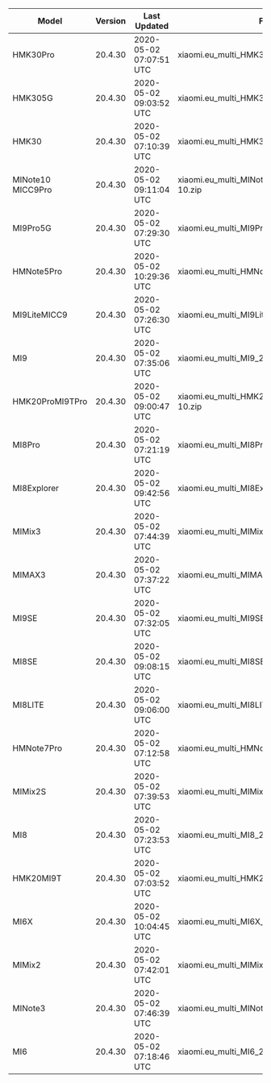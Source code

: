 | Model | Version | Last Updated | File Name | Size | Download Link |
| ---- | ---- | ---- | ---- | ---- | ---- |
| HMK30Pro | 20.4.30 | 2020-05-02 07:07:51 UTC | xiaomi.eu_multi_HMK30Pro_20.4.30_v12-10.zip | 3.5 GB | [SourceForge](https://sourceforge.net/projects/xiaomi-eu-multilang-miui-roms/files/xiaomi.eu/MIUI-WEEKLY-RELEASES/20.4.30/xiaomi.eu_multi_HMK30Pro_20.4.30_v12-10.zip/download) |
| HMK305G | 20.4.30 | 2020-05-02 09:03:52 UTC | xiaomi.eu_multi_HMK305G_20.4.30_v12-10.zip | 2.6 GB | [SourceForge](https://sourceforge.net/projects/xiaomi-eu-multilang-miui-roms/files/xiaomi.eu/MIUI-WEEKLY-RELEASES/20.4.30/xiaomi.eu_multi_HMK305G_20.4.30_v12-10.zip/download) |
| HMK30 | 20.4.30 | 2020-05-02 07:10:39 UTC | xiaomi.eu_multi_HMK30_20.4.30_v12-10.zip | 2.5 GB | [SourceForge](https://sourceforge.net/projects/xiaomi-eu-multilang-miui-roms/files/xiaomi.eu/MIUI-WEEKLY-RELEASES/20.4.30/xiaomi.eu_multi_HMK30_20.4.30_v12-10.zip/download) |
| MINote10 MICC9Pro | 20.4.30 | 2020-05-02 09:11:04 UTC | xiaomi.eu_multi_MINote10_MICC9Pro_20.4.30_v12-10.zip | 2.6 GB | [SourceForge](https://sourceforge.net/projects/xiaomi-eu-multilang-miui-roms/files/xiaomi.eu/MIUI-WEEKLY-RELEASES/20.4.30/xiaomi.eu_multi_MINote10_MICC9Pro_20.4.30_v12-10.zip/download) |
| MI9Pro5G | 20.4.30 | 2020-05-02 07:29:30 UTC | xiaomi.eu_multi_MI9Pro5G_20.4.30_v12-10.zip | 2.7 GB | [SourceForge](https://sourceforge.net/projects/xiaomi-eu-multilang-miui-roms/files/xiaomi.eu/MIUI-WEEKLY-RELEASES/20.4.30/xiaomi.eu_multi_MI9Pro5G_20.4.30_v12-10.zip/download) |
| HMNote5Pro | 20.4.30 | 2020-05-02 10:29:36 UTC | xiaomi.eu_multi_HMNote5Pro_20.4.30_v12-9.zip | 1.8 GB | [SourceForge](https://sourceforge.net/projects/xiaomi-eu-multilang-miui-roms/files/xiaomi.eu/MIUI-WEEKLY-RELEASES/20.4.30/xiaomi.eu_multi_HMNote5Pro_20.4.30_v12-9.zip/download) |
| MI9LiteMICC9 | 20.4.30 | 2020-05-02 07:26:30 UTC | xiaomi.eu_multi_MI9LiteMICC9_20.4.30_v12-10.zip | 2.3 GB | [SourceForge](https://sourceforge.net/projects/xiaomi-eu-multilang-miui-roms/files/xiaomi.eu/MIUI-WEEKLY-RELEASES/20.4.30/xiaomi.eu_multi_MI9LiteMICC9_20.4.30_v12-10.zip/download) |
| MI9 | 20.4.30 | 2020-05-02 07:35:06 UTC | xiaomi.eu_multi_MI9_20.4.30_v12-10.zip | 2.6 GB | [SourceForge](https://sourceforge.net/projects/xiaomi-eu-multilang-miui-roms/files/xiaomi.eu/MIUI-WEEKLY-RELEASES/20.4.30/xiaomi.eu_multi_MI9_20.4.30_v12-10.zip/download) |
| HMK20ProMI9TPro | 20.4.30 | 2020-05-02 09:00:47 UTC | xiaomi.eu_multi_HMK20ProMI9TPro_20.4.30_v12-10.zip | 2.7 GB | [SourceForge](https://sourceforge.net/projects/xiaomi-eu-multilang-miui-roms/files/xiaomi.eu/MIUI-WEEKLY-RELEASES/20.4.30/xiaomi.eu_multi_HMK20ProMI9TPro_20.4.30_v12-10.zip/download) |
| MI8Pro | 20.4.30 | 2020-05-02 07:21:19 UTC | xiaomi.eu_multi_MI8Pro_20.4.30_v12-10.zip | 2.3 GB | [SourceForge](https://sourceforge.net/projects/xiaomi-eu-multilang-miui-roms/files/xiaomi.eu/MIUI-WEEKLY-RELEASES/20.4.30/xiaomi.eu_multi_MI8Pro_20.4.30_v12-10.zip/download) |
| MI8Explorer | 20.4.30 | 2020-05-02 09:42:56 UTC | xiaomi.eu_multi_MI8Explorer_20.4.30_v12-10.zip | 2.4 GB | [SourceForge](https://sourceforge.net/projects/xiaomi-eu-multilang-miui-roms/files/xiaomi.eu/MIUI-WEEKLY-RELEASES/20.4.30/xiaomi.eu_multi_MI8Explorer_20.4.30_v12-10.zip/download) |
| MIMix3 | 20.4.30 | 2020-05-02 07:44:39 UTC | xiaomi.eu_multi_MIMix3_20.4.30_v12-10.zip | 2.4 GB | [SourceForge](https://sourceforge.net/projects/xiaomi-eu-multilang-miui-roms/files/xiaomi.eu/MIUI-WEEKLY-RELEASES/20.4.30/xiaomi.eu_multi_MIMix3_20.4.30_v12-10.zip/download) |
| MIMAX3 | 20.4.30 | 2020-05-02 07:37:22 UTC | xiaomi.eu_multi_MIMAX3_20.4.30_v12-10.zip | 1.9 GB | [SourceForge](https://sourceforge.net/projects/xiaomi-eu-multilang-miui-roms/files/xiaomi.eu/MIUI-WEEKLY-RELEASES/20.4.30/xiaomi.eu_multi_MIMAX3_20.4.30_v12-10.zip/download) |
| MI9SE | 20.4.30 | 2020-05-02 07:32:05 UTC | xiaomi.eu_multi_MI9SE_20.4.30_v12-10.zip | 2.3 GB | [SourceForge](https://sourceforge.net/projects/xiaomi-eu-multilang-miui-roms/files/xiaomi.eu/MIUI-WEEKLY-RELEASES/20.4.30/xiaomi.eu_multi_MI9SE_20.4.30_v12-10.zip/download) |
| MI8SE | 20.4.30 | 2020-05-02 09:08:15 UTC | xiaomi.eu_multi_MI8SE_20.4.30_v12-10.zip | 2.0 GB | [SourceForge](https://sourceforge.net/projects/xiaomi-eu-multilang-miui-roms/files/xiaomi.eu/MIUI-WEEKLY-RELEASES/20.4.30/xiaomi.eu_multi_MI8SE_20.4.30_v12-10.zip/download) |
| MI8LITE | 20.4.30 | 2020-05-02 09:06:00 UTC | xiaomi.eu_multi_MI8LITE_20.4.30_v12-10.zip | 1.9 GB | [SourceForge](https://sourceforge.net/projects/xiaomi-eu-multilang-miui-roms/files/xiaomi.eu/MIUI-WEEKLY-RELEASES/20.4.30/xiaomi.eu_multi_MI8LITE_20.4.30_v12-10.zip/download) |
| HMNote7Pro | 20.4.30 | 2020-05-02 07:12:58 UTC | xiaomi.eu_multi_HMNote7Pro_20.4.30_v12-10.zip | 2.0 GB | [SourceForge](https://sourceforge.net/projects/xiaomi-eu-multilang-miui-roms/files/xiaomi.eu/MIUI-WEEKLY-RELEASES/20.4.30/xiaomi.eu_multi_HMNote7Pro_20.4.30_v12-10.zip/download) |
| MIMix2S | 20.4.30 | 2020-05-02 07:39:53 UTC | xiaomi.eu_multi_MIMix2S_20.4.30_v12-10.zip | 2.3 GB | [SourceForge](https://sourceforge.net/projects/xiaomi-eu-multilang-miui-roms/files/xiaomi.eu/MIUI-WEEKLY-RELEASES/20.4.30/xiaomi.eu_multi_MIMix2S_20.4.30_v12-10.zip/download) |
| MI8 | 20.4.30 | 2020-05-02 07:23:53 UTC | xiaomi.eu_multi_MI8_20.4.30_v12-10.zip | 2.3 GB | [SourceForge](https://sourceforge.net/projects/xiaomi-eu-multilang-miui-roms/files/xiaomi.eu/MIUI-WEEKLY-RELEASES/20.4.30/xiaomi.eu_multi_MI8_20.4.30_v12-10.zip/download) |
| HMK20MI9T | 20.4.30 | 2020-05-02 07:03:52 UTC | xiaomi.eu_multi_HMK20MI9T_20.4.30_v12-10.zip | 2.4 GB | [SourceForge](https://sourceforge.net/projects/xiaomi-eu-multilang-miui-roms/files/xiaomi.eu/MIUI-WEEKLY-RELEASES/20.4.30/xiaomi.eu_multi_HMK20MI9T_20.4.30_v12-10.zip/download) |
| MI6X | 20.4.30 | 2020-05-02 10:04:45 UTC | xiaomi.eu_multi_MI6X_20.4.30_v12-9.zip | 1.9 GB | [SourceForge](https://sourceforge.net/projects/xiaomi-eu-multilang-miui-roms/files/xiaomi.eu/MIUI-WEEKLY-RELEASES/20.4.30/xiaomi.eu_multi_MI6X_20.4.30_v12-9.zip/download) |
| MIMix2 | 20.4.30 | 2020-05-02 07:42:01 UTC | xiaomi.eu_multi_MIMix2_20.4.30_v12-9.zip | 1.9 GB | [SourceForge](https://sourceforge.net/projects/xiaomi-eu-multilang-miui-roms/files/xiaomi.eu/MIUI-WEEKLY-RELEASES/20.4.30/xiaomi.eu_multi_MIMix2_20.4.30_v12-9.zip/download) |
| MINote3 | 20.4.30 | 2020-05-02 07:46:39 UTC | xiaomi.eu_multi_MINote3_20.4.30_v12-9.zip | 1.8 GB | [SourceForge](https://sourceforge.net/projects/xiaomi-eu-multilang-miui-roms/files/xiaomi.eu/MIUI-WEEKLY-RELEASES/20.4.30/xiaomi.eu_multi_MINote3_20.4.30_v12-9.zip/download) |
| MI6 | 20.4.30 | 2020-05-02 07:18:46 UTC | xiaomi.eu_multi_MI6_20.4.30_v12-9.zip | 1.9 GB | [SourceForge](https://sourceforge.net/projects/xiaomi-eu-multilang-miui-roms/files/xiaomi.eu/MIUI-WEEKLY-RELEASES/20.4.30/xiaomi.eu_multi_MI6_20.4.30_v12-9.zip/download) |
